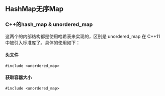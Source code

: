## HashMap无序Map

### C++的hash\_map & unordered\_map

这两个的内部结构都是使用哈希表来实现的，区别是 unordered\_map 在 C++11中被引入标准库了。具体的使用如下：

#### 头文件

```
#include <unordered_map>
```

#### 获取容器大小

```
#include <unordered_map>
```



